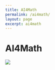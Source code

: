 ```yaml
---
title: AI4Math
permalink: /ai4math/
layout: page
excerpt: ai4math
---
```

<style>
  .centered-image {
    display: block;
    margin-left: auto;
    margin-right: auto;
  }
</style>

# AI4Math
<img src="https://www.robertj1.com/assets/img/lean.jpg" vspace="0"  hspace="0"/>